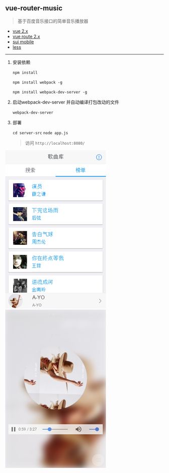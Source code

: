 ## vue-router-music

> 基于百度音乐接口的简单音乐播放器

- [vue 2.x](https://cn.vuejs.org/v2/guide/)
- [vue route 2.x](http://router.vuejs.org/zh-cn/index.html)
- [sui mobile](http://m.sui.taobao.org/components/)
- [less](http://lesscss.cn/) 

----


1. 安装依赖

    `npm install`
    
    `npm install webpack -g`
    
    `npm install webpack-dev-server -g`
    
2. 启动webpack-dev-server 并自动编译打包改动的文件

    `webpack-dev-server`
    
3. 部署

    `cd server-src`
    `node app.js`
    
    > 访问 `http://localhost:8080/`
    
    


![](screenshots/4.png) ![](screenshots/3.png)


